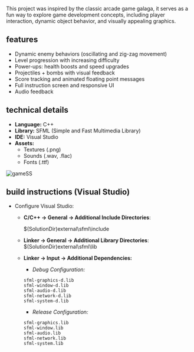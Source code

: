 This project was inspired by the classic arcade game galaga, it serves as a fun way to explore game development concepts, including player interaction, dynamic object behavior, and visually appealing graphics.

## features
- Dynamic enemy behaviors (oscillating and zig-zag movement)
- Level progression with increasing difficulty
- Power-ups: health boosts and speed upgrades
- Projectiles + bombs with visual feedback
- Score tracking and animated floating point messages
- Full instruction screen and responsive UI
- Audio feedback

## technical details
- **Language:** C++
- **Library:** SFML (Simple and Fast Multimedia Library)
- **IDE:** Visual Studio
- **Assets:** 
  - Textures (.png)
  - Sounds (.wav, .flac)
  - Fonts (.ttf)

![gameSS](https://github.com/user-attachments/assets/0dbad57e-e9d7-4e9c-b8ad-4952e0451966)

## build instructions (Visual Studio)
- Configure Visual Studio:
  - **C/C++ → General → Additional Include Directories**:
    
    $(SolutionDir)external\sfml\include
  - **Linker → General → Additional Library Directories**:
    $(SolutionDir)external\sfml\lib
  - **Linker → Input → Additional Dependencies:**
    - *Debug Configuration:*
    ```
    sfml-graphics-d.lib
    sfml-window-d.lib
    sfml-audio-d.lib
    sfml-network-d.lib
    sfml-system-d.lib
    ```
    - *Release Configuration:*
    ```
    sfml-graphics.lib
    sfml-window.lib
    sfml-audio.lib
    sfml-network.lib
    sfml-system.lib
    ```
